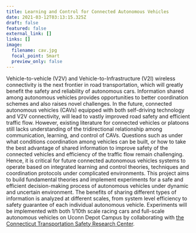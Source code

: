 ```yaml
---
title: Learning and Control for Connected Autonomous Vehicles
date: 2021-03-12T03:13:15.325Z
draft: false
featured: false
external_link: []
links: []
image:
  filename: cav.jpg
  focal_point: Smart
  preview_only: false
---
```

Vehicle-to-vehicle (V2V) and Vehicle-to-Infrastructure (V2I) wireless connectivity is the next frontier in road transportation, which will greatly benefit the safety and reliability of autonomous cars. Information shared among autonomous vehicles provides opportunities to better coordination schemes and also raises novel challenges. In the future, connected autonomous vehicles (CAVs) equipped with both self-driving technology and V2V connectivity, will lead to vastly improved road safety and efficient traffic flow. However, existing literature for connected vehicles or platoons still lacks understanding of the tridirectional relationship among communication, learning, and control of CAVs. Questions such as under what conditions coordination among vehicles can be built, or how to take the best advantage of shared information to improve safety of the connected vehicles and efficiency of the traffic flow remain challenging. Hence, it is critical for future connected autonomous vehicles systems to operate based on integrated learning and control theories, techniques and coordination protocols under complicated environments. This project aims to build fundamental theories and implement experiments for a safe and efficient decision-making process of autonomous vehicles under dynamic and uncertain environment. The benefits of sharing different types of information is analyzed at different scales, from system level efficiency to safety guarantee of each individual autonomous vehicle. Experiments will be implemented with both 1/10th scale racing cars and full-scale autonomous vehicles on Uconn Depot Campus by collaborating with [the Connecticut Transportation Safety Research Center](https://ctsrc.uconn.edu/).
